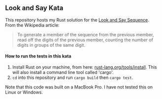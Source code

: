 ## Look and Say Kata

This repository hosts my Rust solution for the [Look and Say Sequence](https://en.wikipedia.org/wiki/Look-and-say_sequence).  From the Wikipedia article:
>To generate a member of the sequence from the previous member, read off the digits of the previous member, counting the number of digits in groups of the same digit.

#### How to run the tests in this kata

1. Install Rust on your machine, from here: [rust-lang.org/tools/install](https://www.rust-lang.org/tools/install).  This will also install a command line tool called 'cargo'.
2. `cd` into this repository and run `cargo build` then `cargo test`.

Note that this code was built on a MacBook Pro.  I have not tested this on Linux or Windows.
